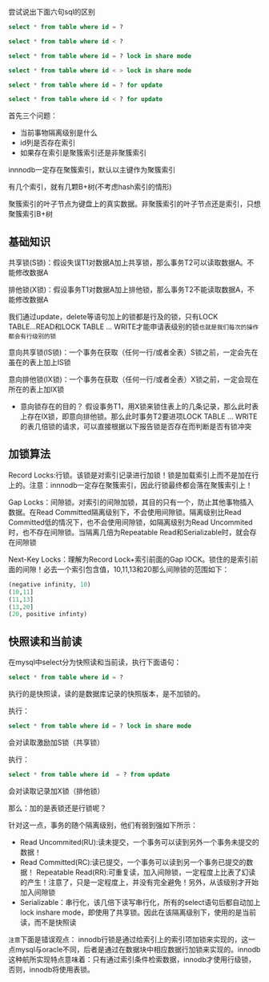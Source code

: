 尝试说出下面六句sql的区别

```sql
select * from table where id = ?

select * from table where id < ?

select * from table where id = ? lock in share mode

select * from table where id < > lock in share mode

select * from table where id = ? for update 

select * from table where id < ? for update
```

首先三个问题：
* 当前事物隔离级别是什么
* id列是否存在索引
* 如果存在索引是聚簇索引还是非聚簇索引

innnodb一定存在聚簇索引，默认以主键作为聚簇索引

有几个索引，就有几颗B+树(不考虑hash索引的情形)

聚簇索引的叶子节点为键盘上的真实数据。非聚簇索引的叶子节点还是索引，只想聚簇索引B+树

## 基础知识

共享锁(S锁)：假设失误T1对数据A加上共享锁，那么事务T2可以读取数据A。不能修改数据A

排他锁(X锁)：假设事务T1对数据A加上排他锁，那么事务T2不能读取数据A，不能修改数据A

我们通过update，delete等语句加上的锁都是行及的锁，只有LOCK TABLE...READ和LOCK TABLE ... WRITE才能申请表级别的锁`也就是我们每次的操作都会有行级别的锁`

意向共享锁(IS锁)：一个事务在获取（任何一行/或者全表）S锁之前，一定会先在虽在的表上加上IS锁

意向排他锁(IX锁)：一个事务在获取（任何一行/或者全表）X锁之前，一定会现在所在的表上加IX锁

- 意向锁存在的目的？
假设事务T1，用X锁来锁住表上的几条记录，那么此时表上存在IX锁，即意向排他锁。那么此时事务T2要进项LOCK TABLE ... WRITE的表几倍锁的请求，可以直接根据以下报告锁是否存在而判断是否有锁冲突


## 加锁算法

Record Locks:行锁。该锁是对索引记录进行加锁！锁是加载索引上而不是加在行上的。注意：innnodb一定存在聚簇索引，因此行锁最终都会落在聚簇索引上！

Gap Locks：间隙锁。对索引的间隙加锁，其目的只有一个，防止其他事物插入数据。在Read Committed隔离级别下，不会使用间隙锁。隔离级别比Read Committed低的情况下，也不会使用间隙锁，如隔离级别为Read Uncommited时，也不存在间隙锁。当隔离几倍为Repeatable Read和Serializable时，就会存在间隙锁

Next-Key Locks：理解为Record Lock+索引前面的Gap lOCK。锁住的是索引前面的间隙！必去一个索引包含值，10,11,13和20那么间隙锁的范围如下：
```sql
(negative infinity, 10)
(10,11]
(11,13]
(13,20]
(20, positive infinty)
```

## 快照读和当前读

在mysql中select分为快照读和当前读，执行下面语句：
```sql
select * from table where id = ?
```

执行的是快照读，读的是数据库记录的快照版本，是不加锁的。

执行：
```sql
select * from table where id = ? lock in share mode
```
会对读取激励加S锁（共享锁）

执行：
```sql
select * from table where id  = ? from update
```
会对读取记录加X锁（排他锁）

那么：加的是表锁还是行锁呢？

针对这一点，事务的随个隔离级别，他们有弱到强如下所示：
* Read Uncommited(RU):读未提交，一个事务可以读到另外一个事务未提交的数据！
* Read Committed(RC):读已提交，一个事务可以读到另一个事务已提交的数据！
Repeatable Read(RR):可重复读，加入间隙锁，一定程度上比表了幻读的产生！注意了，只是一定程度上，并没有完全避免！另外，从该级别才开始加入间隙锁
* Serializable：串行化，该几倍下读写串行化，所有的select语句后都自动加上lock inshare mode，即使用了共享锁。因此在该隔离级别下，使用的是当前读，而不是快照读


`注意`下面是错误观点：
innodb行锁是通过给索引上的索引项加锁来实现的，这一点mysql与oracle不同，后者是通过在数据块中相应数据行加锁来实现的。innodb这种航所实现特点意味着：只有通过索引条件检索数据，innodb才使用行级锁，否则，innodb将使用表锁。




































